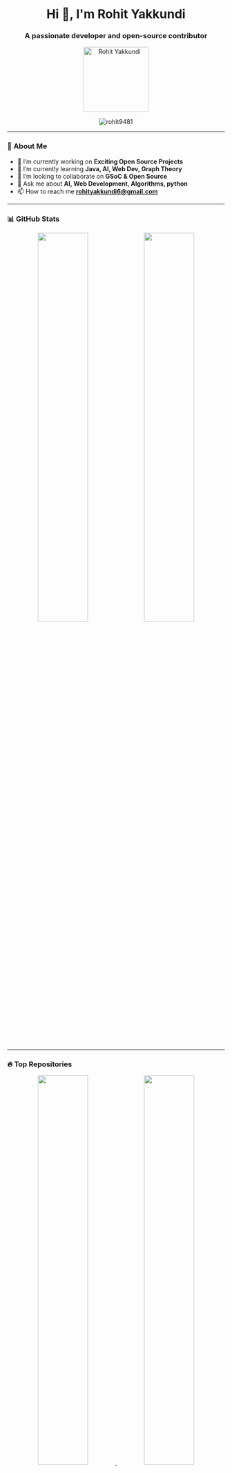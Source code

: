 <h1 align="center">Hi 👋, I'm Rohit Yakkundi</h1>
<h3 align="center">A passionate developer and open-source contributor</h3>

<p align="center">
  <img src="https://github.com/rohit9481.png" width="150" height="150" alt="Rohit Yakkundi">
</p>

<p align="center">
  <img src="https://komarev.com/ghpvc/?username=rohit9481&label=Profile%20Views&color=0e75b6&style=flat" alt="rohit9481" />
</p>

---

### 🚀 **About Me**
- 🔭 I’m currently working on **Exciting Open Source Projects**
- 🌱 I’m currently learning **Java, AI, Web Dev, Graph Theory**
- 👯 I’m looking to collaborate on **GSoC & Open Source**
- 💬 Ask me about **AI, Web Development, Algorithms, python**
- 📫 How to reach me **rohityakkundi6@gmail.com**

---

### 📊 **GitHub Stats**
<p align="center">
  <img width="48%" src="https://github-readme-stats.vercel.app/api?username=rohit9481&show_icons=true&theme=radical" />
  <img width="48%" src="https://github-readme-streak-stats.herokuapp.com/?user=rohit9481&theme=radical" />
</p>

---

### 🔥 **Top Repositories**
<p align="center">
  <a href="https://github.com/rohit9481/GuardianEye">
    <img width="48%" src="https://github-readme-stats.vercel.app/api/pin/?username=rohit9481&repo=GuardianEye&theme=radical" />
  </a>
  <a href="https://github.com/rohit9481/car-parking-detection-using-openCV">
    <img width="48%" src="https://github-readme-stats.vercel.app/api/pin/?username=rohit9481&repo=car-parking-detection-using-openCV&theme=radical" />
  </a>
   <a href="https://github.com/rohit9481/mentalhealth.com">
    <img width="48%" src="https://github-readme-stats.vercel.app/api/pin/?username=rohit9481&repo=mentalhealth.com&theme=radical" />
  </a>
  <a href="https://github.com/rohit9481/ServiceLinker">
    <img width="48%" src="https://github-readme-stats.vercel.app/api/pin/?username=rohit9481&repo=ServiceLinker&theme=radical" />
  </a>
</p>

---

### 🌱 **Contribution Graph**
<p align="center">
  <img src="https://github-readme-activity-graph.vercel.app/graph?username=rohit9481&theme=redical"/>
</p>

---

### 💻 **Tech Stack**
<p align="center">
  <img src="https://skillicons.dev/icons?i=c,python,java,js,mongodb,mysql,git,github,html,css,figma,opencv,ros" />
</p>

---

### 🔗 **Connect with Me**
<p align="center">
  <a href="https://x.com/YakkundiRo50431?t=_mMtRR7n_cEjlsAokHCbBw&s=09" target="blank">
    <img align="center" src="https://cdn.jsdelivr.net/npm/simple-icons@3.0.1/icons/twitter.svg" alt="Twitter" height="30" width="40" />
  </a>
  <a href="https://www.linkedin.com/in/rohit-yakkundi-78380720b/" target="blank">
    <img align="center" src="https://cdn.jsdelivr.net/npm/simple-icons@3.0.1/icons/linkedin.svg" alt="LinkedIn" height="30" width="40" />
  </a>
  <a href="https://www.discord.com/channels/@me/1082492186442072139" target="blank">
    <img align="center" src="https://www.discord.com/channels/@me/1082492186442072139" alt="discord" height="30" width="40" />
  </a>
</p>
